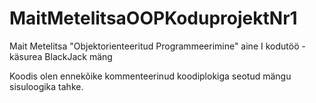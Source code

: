 # MaitMetelitsaOOPKoduprojektNr1
Mait Metelitsa "Objektorienteeritud Programmeerimine" aine I kodutöö - käsurea BlackJack mäng 

Koodis olen ennekõike kommenteerinud koodiplokiga seotud mängu sisuloogika tahke. 
